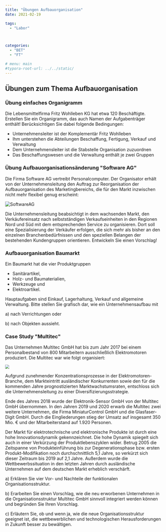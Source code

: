 ```yaml
---
title: "Übungen Aufbauorganisation"
date: 2021-02-19

tags:
  - "Labor"



categories:
  - "BET"
  - "FT"

# menu: main
#typora-root-url: ../../static/
---
```


## Übungen zum Thema Aufbauorganisation

### Übung einfaches Organigramm

Die Lebensmittelfirma Fritz Wohlleben KG hat etwa 120 Beschäftigte. Erstellen Sie ein Organigramm, das auch Namen der Aufgabenträger enthält! Berücksichtigen Sie dabei folgende Bedingungen: 

- Unternehmensleiter ist der Komplementär Fritz Wohlleben
- Ihm unterstehen die Abteilungen Beschaffung, Fertigung, Verkauf und Verwaltung
- Dem Unternehmensleiter ist die Stabstelle Organisation zuzuordnen
- Das Beschaffungswesen und die Verwaltung enthält je zwei Gruppen

### Übung Aufbauorganisationsänderung "Software AG"

Die Firma Software AG vertreibt Personalcomputer. Der Organisator erhält von der Unternehmensleitung den Auftrag zur Reorganisation der Aufbauorganisation des Marketingbereichs, die für den Markt inzwischen nicht mehr flexibel genug erscheint:

![SoftwareAG](./assets/%C3%9Cbungen-Aufbauorganisation.assets/SoftwareAG.jpg)

Die Unternehmensleitung beabsichtigt in dem wachsenden Markt, den Verkäufereinsatz nach selbstständigen Verkaufseinheiten in den Regionen Nord und Süd mit dem entsprechenden Service zu organisieren. Dort soll eine Spezialisierung der Verkäufer erfolgen, die sich mehr als bisher an den einzelnen Branchenbedürfnissen und den speziellen Belangen der bestehenden Kundengruppen orientieren. Entwickeln Sie einen Vorschlag!


<!--
Lösungsvorschlag

<img src="./assets/%C3%9Cbungen-Aufbauorganisation.assets/L%C3%B6sung%20Softwareag-1613815581480.jpg" style="zoom:50%;" />

-->


### Aufbauorganisation Baumarkt

Ein Baumarkt hat die vier Produktgruppen 

- Sanitärartikel, 
- Holz- und Baumaterialien, 
- Werkzeuge und 
- Elektroartikel. 

Hauptaufgaben sind Einkauf, Lagerhaltung, Verkauf und allgemeine Verwaltung. Bitte stellen Sie grafisch dar, wie ein Unternehmensaufbau mit 

a) nach Verrichtungen oder 

b) nach Objekten aussieht. 

<!--

Lösungsvorschlag

![Baumarkt](./assets/%C3%9Cbungen-Aufbauorganisation.assets/Baumarkt.png)

-->

### Case Study "Multitec"

Das Unternehmen Multitec GmbH hat bis zum Jahr 2017 bei einem Personalbestand von 800 Mitarbeitern ausschließlich Elektromotoren produziert. Die Multitec war wie folgt organisiert:

<img src="./assets/%C3%9Cbungen-Aufbauorganisation.assets/Multitec.jpg" style="zoom:80%;" />



Aufgrund zunehmender Konzentrationsprozesse in der Elektromotoren-Branche, dem Markteintritt ausländischer Konkurrenten sowie den für die kommenden Jahre prognostizierten Marktwachstumsraten, entschloss sich die Unternehmensleitung zu einer Diversifizierungsstrategie. 

Ende des Jahres 2018 wurde der Elektronik-Sensor GmbH von der Multitec GmbH übernommen. In den Jahren 2019 und 2020 erwarb die Multitec zwei weitere Unternehmen, die Firma MiniaturControl GmbH und die Glasfaser-Digit GmbH. Durch die Eingliederungen stieg der Umsatz auf insgesamt 350 Mio. € und der Mitarbeiterstand auf 1.920 Personen. 

Der Markt für elektrotechnische und elektronische Produkte ist durch eine hohe Innovationsdynamik gekennzeichnet. Die hohe Dynamik spiegelt sich auch in einer Verkürzung der Produktlebenszyklen wider. Betrug 2005 die Zeitspanne von Produkteinführung bis zur Degenerationsphase bzw. ersten Produkt-Modifikation noch durchschnittlich 5,1 Jahre, so verkürzt sich dieser Zeitraum bis 2019 auf 2,1 Jahre. Außerdem wurde die Wettbewerbssituation in den letzten Jahren durch ausländische Unternehmen auf dem deutschen Markt erheblich verschärft. 

 a) Erklären Sie vier Vor- und Nachteile der funktionalen Organisationsstruktur. 

b) Erarbeiten Sie einen Vorschlag, wie die neu erworbenen Unternehmen in die Organisationsstruktur Multitec GmbH sinnvoll integriert werden können und begründen Sie Ihren Vorschlag. 

c) Erläutern Sie, ob und wenn ja, wie die neue Organisationsstruktur geeignet ist, die wettbewerblichen und technologischen Herausforderungen in Zukunft besser zu bewältigen.

<!--

**Lösungsvorschlag** 

*Zu a)* *Das funktionale (verrichtungsorientierte) Organisationsmodell fand für die Spezialisierung der Arbeitsaufgaben auf die Gesamtstruktur des Unternehmens weite Verbreitung. Viele Betriebe sind wurden unterhalb der Geschäftsführung auf der 2. Ebene nach Verrichtungen ausgerichtet.* 

*Vorteile der verrichtungsorientierten Struktur:* 

*• Qualitätsvorteile durch Spezialisierung auf Verrichtungen/Funktionen* 

*• Steuerung und Kontrolle übergeordnet zur Verfügung zu stellender Funktionen wird erleichtert* 

*• Gute Kapazitätsauslastung bei Kapazitätsschwankungen bei den einzelnen Produkten* 

*• Bereichsegoismus und Tendenzen zur Verselbstständigung können leichter eingedämmt werden.* 

*Nachteile der verrichtungsorientierten Struktur:* 

*• Geringere Identifikation mit den Unternehmenszielen, da Produktverbundenheit fehlt und keine direkte Gewinnverantwortung vorliegt.* 

*• Fehlende Konzentration auf Produkte, spezielle Kundengruppen etc.* 

*• Schwächen hinsichtlich Reaktionsgeschwindigkeit und Flexibilität, da wesentliche Funktionen zentral gesteuert werden.* 

 *Das funktionale Organisationsmodell ist geeignet, wenn die Rahmenbedingungen des Unternehmens hinsichtlich der genannten Objekte stabil und homogen sind.* 

*Zu b) Die neuen Unternehmen lassen sich in einer divisionalen Organisationsstruktur integrieren, wobei diese sinnvollerweise jeweils in der Form eines Profit Centers geführt werden. Die neue Organisationsstruktur der Multitec GmbH zeigt folgende Abbildung.*

![](./assets/%C3%9Cbungen-Aufbauorganisation.assets/Multitec_new.jpg)

*Die vier Profit Center nehmen alle betrieblichen Funktionen selbstständig wahr, d. h. jedes Profit Center verfügt über einen eigenständigen Einkauf von Roh-, Hilfs- und Betriebsstoffen sowie Fertigbauteilen, einen selbstständigen Produktionsbereich einschließlich Reparaturwerkstätten, ein eigenes Vertriebssystem und einen Verwaltungsbereich. Lediglich die Abteilung EDV wird von allen Profit Centern gemeinsam genutzt.* 

 *Zu c) Vor dem Hintergrund der geschilderten Rahmenbedingungen, insbesondere der Innovationsgeschwindigkeit des Marktes sowie der infolge der Diversifizierung vorliegenden Produktheterogenität sind die o. g. Nachteile der funktionalen Organisation für das beschriebene Unternehmen in hohem Maße relevant. Ein langfristiges Überleben war in dieser Form nicht möglich. Folgerichtig wurden folgende Konsequenzen gezogen:* 

*• Umwandlung in eine Spartenorganisation, um so näher am Markt mit mehr Produkt-Know-how schnell und flexibel auf die Markterfordernisse reagieren zu können.* 

*• Einrichtung von Profit-Centern als Steuerungsprinzip teilautonomer Unternehmensbereiche, um zusätzlich Entlastung der zentralen Unternehmenssteuerung zu erreichen und die bekannten Motivationseffekte für Führungskräfte und Mitarbeiter im Sinne des Unternehmens zu nutzen.*

--> 